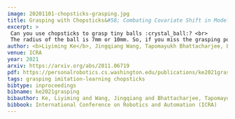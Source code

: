 ```yaml
---
image: 20201101-chopsticks-grasping.jpg
title: Grasping with Chopsticks&#58; Combating Covariate Shift in Model-free Imitation Learning for Fine Manipulation
excerpt: >
 Can you use chopsticks to grasp tiny balls :crystal_ball:? <br>
 The radius of the ball is 7mm or 10mm. So, if you miss the grasping point by 0.5mm, the task would fail. We taught a robot to use chopsticks to autonomously grasp these tiny objects at 80% success rate, comparable to human expert performance of 82.6%. We do so by imitation learning and by proposing three novels approaches to combat covariate shift in imitation leanring.
author: <b>Liyiming Ke</b>, Jingqiang Wang, Tapomayukh Bhattacharjee, Byron Boots, Siddhartha S. Srinivasa
venue: ICRA
year: 2021
arxiv: https://arxiv.org/abs/2011.06719
pdf: https://personalrobotics.cs.washington.edu/publications/ke2021grasping.pdf
tags: grasping imitation-learning chopsticks
bibtype: inproceedings
bibname: ke2021grasping
bibauthor: Ke, Liyiming and Wang, Jingqiang and Bhattacharjee, Tapomayukh and Boots, Byron and Srinivasa, Siddhartha
bibbook: International Conference on Robotics and Automation (ICRA)
---
```

